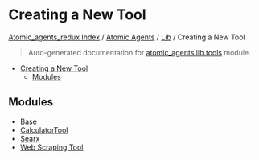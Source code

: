 # Creating a New Tool

[Atomic_agents_redux Index](../../../README.md#atomic_agents_redux-index) / [Atomic Agents](../../index.md#atomic-agents) / [Lib](../index.md#lib) / Creating a New Tool

> Auto-generated documentation for [atomic_agents.lib.tools](../../../../atomic_agents/lib/tools/__init__.py) module.

- [Creating a New Tool](#creating-a-new-tool)
  - [Modules](#modules)

## Modules

- [Base](./base.md)
- [CalculatorTool](./calculator_tool.md)
- [Searx](./searx.md)
- [Web Scraping Tool](./web_scraping_tool.md)